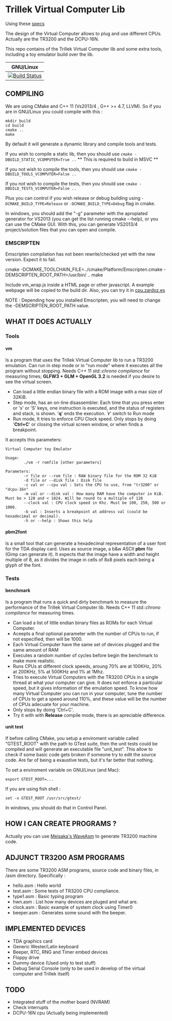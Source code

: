 Trillek Virtual Computer Lib
============================

Using these [specs](https://github.com/trillek-team/trillek-computer)

The design of the Virtual Computer allows to plug and use different CPUs. Actually are the TR3200 and the DCPU-16N. 

This repo contains of the Trillek Virtual Computer lib and some extra tools, including a toy emulator build over the lib. 

| GNU/Linux                                        |
|--------------------------------------------------|
| [![Build Status](https://travis-ci.org/trillek-team/trillek-vcomputer-module.png?branch=new-version)](https://travis-ci.org/trillek-team/trillek-vcomputer-module) |

COMPILING
---------
We are using CMake and C++ 11 (Vs2013/4 , G++ >= 4.7, LLVM). So if you are in GNU/Linux you could compile with this :

    mkdir build
    cd build
    cmake ..
    make

By default it will generate a dynamic library and compile tools and tests.

If you wish to compile a static lib, then you should use `cmake -DBUILD_STATIC_VCOMPUTER=True ..`
** This is required to build in MSVC **

If you not wish to compile the tools, then you should use `cmake -DBUILD_TOOLS_VCOMPUTER=False ..`

If you not wish to compile the tests, then you should use `cmake -DBUILD_TESTS_VCOMPUTER=False ..`

Plus you can control if you wish release or debug building using `-DCMAKE_BUILD_TYPE=Release` or `-DCMAKE_BUILD_TYPE=Debug` flag in cmake.

In windows, you should add the "-g" parameter with the apropiated generator for VS2013 (you can get the list running cmake --help), or you can use the CMake GUI. With this, you can generate VS2013/4 project/solution files that you can open and compile.

### EMSCRIPTEN
Emscripten compilation has not been rewrite/checked yet with the new version. Expect it to fail.

  cmake -DCMAKE_TOOLCHAIN_FILE=../cmake/Platform/Emscripten.cmake -DEMSCRIPTEN_ROOT_PATH=/usr/bin/ ..
  make
  
Include vm_wrap.js inside a HTML page or other javascript. A example webpage will be copied to the build dir. Also, you can
try it in [cpu.zardoz.es](http://cpu.zardoz.es)

NOTE : Depending how you installed Emscripten, you will need to change the -DEMSCRIPTEN_ROOT_PATH value.

WHAT IT DOES ACTUALLY
------------------
### Tools

#### vm

Is a program that uses the Trillek Virtual Computer lib to run a TR3200 emulation. Can run in step mode or in "run mode" where it executes all the program without stopping. Needs C++ 11 *std::chrono compilance* for measuring times; **GLFW3 + GLM + OpenGL 3.2** is needed if you desire to see the virtual screen.

- Can load a little endian binary file with a ROM image with a max size of 32KiB.
- Step mode, has an on-line disassembler. Each time that you press enter or 's' or 'S'
  keys, one instruction is executed, and the status of registers and stack, is
  shown. '**q**' ends the execution. '**r**' switch to Run mode
- Run mode, It tries to enforce CPU Clock speed. Only stops by doing '**Ctrl+C**' or closing the virtual screen window, or when finds a breakpoint. 

It accepts this parameters:
```
Virtual Computer toy Emulator

Usage:
        ./vm -r romfile [other parameters]

Parameters:
        -r file or --rom file : RAW binary file for the ROM 32 KiB
        -d file or --disk file : Disk file
        -c val or --cpu val : Sets the CPU to use, from "tr3200" or "dcpu-16n"
        -m val or --disk val : How many RAM have the computer in KiB. Must be > 128 and < 1024. Will be round to a multiple of 128
        --clock val : CPU clock speed in Khz. Must be 100, 250, 500 or 1000.
        -b val : Inserts a breakpoint at address val (could be hexadecimal or decimal).
        -h or --help : Shows this help
```

#### pbm2font

Is a small tool that can generate a hexadecimal representation of a user font for the TDA display card. Uses as source image, a b&w ASCII **pbm** file (Gimp can generate it). It expects that the image have a width and height multiple of 8, as it divides the image in cells of 8x8 pixels each being a glyph of the font.

### Tests

#### benchmark

Is a program that runs a quick and dirty benchmark to measure the performance of the Trillek Virtual Computer lib. Needs C++ 11 *std::chrono compilance* for measuring times.

- Can load a list of little endian binary files as ROMs for each Virtual Computer.
- Aceepts a final optional parameter with the number of CPUs to run, if not especified, then will be 1000.
- Each Virtual Computer have the same set of devices plugged and the same amount of RAM
- Executes a random number of cycles before begin the benchmark to make more realistic.
- Runs CPUs at different clock speeds, aroung 70% are at 100KHz, 20% at 200KHz, 5% at 500KHz and 1% at 1Mhz.
- Tries to execute Virtual Computers with the TR3200 CPUs in a single thread at what your computer can give. It does not enforce a particular speed, but it gives information of the emulation speed. To know how many Virtual Computer you can run in your computer, tune the number of CPUs to get a speed around 110%, and these value will be the number of CPUs adecuate for your machine.
- Only stops by doing 'Ctrl+C'.
- Try it with with **Release** compile mode, there is an apreciable difference.

#### unit test

If before calling CMake, you setup a enviroment variable called "GTEST_ROOT" with the path to GTest suite, then the unit tests could be compiled and will generate an executable file "unit_test". This allow to check if some basic code gets broken if someone try to edit the source code. Are far of being a exaustive tests, but it's far better that nothing.

To set a enviroment variable on GNU/Linux (and Mac):

    export GTEST_ROOT=...

If you are using fish shell :

    set -x GTEST_ROOT /usr/src/gtest/
  
In windows, you should do that in Control Panel.

HOW I CAN CREATE PROGRAMS ?
---------------------------
Actually you can use <a href="https://github.com/Meisaka/WaveAsm" target="_blank">Meisaka's WaveAsm</a> to generate TR3200 machine code.

ADJUNCT TR3200 ASM PROGRAMS
--------------------------
There are some TR3200 ASM programs, source code and binary files, in /asm directory. Specifically :

- hello.asm : Hello world
- test.asm : Some tests of TR3200 CPU compliance.
- type1.asm : Basic typing program
- hwn.asm : List how many devices are pluged and what are.
- clock.asm : Basic example of system clock using Timer0
- beeper.asm : Generates some sound with the beeper.


IMPLEMENTED DEVICES
-------------------

- TDA graphics card
- Generic Wester/Latin keyboard
- Beeper, RTC, RNG and Timer embed devices
- Floppy drive
- Dummy device (Used only to test stuff)
- Debug Serial Console (only to be used in develop of the virtual computer and Trillek itself)

TODO
----

- Integrated stuff of the mother board (NVRAM)
- Check interrupts
- DCPU-16N cpu (Actually being implemented)

